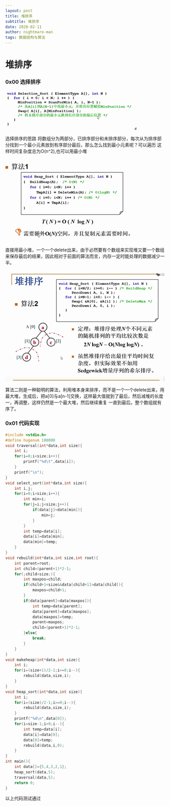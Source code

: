 ```yaml
---
layout: post
title: 堆排序
subtitle: 堆排序
date: 2020-02-11
author: nightmare-man
tags: 数据结构与算法
---
```

# 		堆排序

### 0x00 选择排序

![QQ截图20200211160433](/assets/img/QQ截图20200211160433.png)

选择排序的思路 将数组分为两部分，已排序部分和未排序部分，每次从为排序部分找到一个最小元素放到有序部分最后，那么怎么找到最小元素呢？可以遍历 这样时间复杂度总为O(n^2),也可以用最小堆

![QQ截图20200211160831](/assets/img/QQ截图20200211160831.png)

直接用最小堆，一个一个delete出来，由于必然要有个数组来实现堆又要一个数组来保存最后的结果，因此相对于前面的算法而言，内存一定时能处理的数据减少一半。

![QQ截图20200211161727](/assets/img/QQ截图20200211161727.png)

算法二则是一种聪明的算法，利用堆本身来排序，而不是一个一个delete出来，用最大堆，生成后，把a[0]与a[n-1]交换，这样最大值就到了最后，然后减堆的长度一，再调整，这样仍然是一个最大堆，然后继续重复 一直到最后。整个数组就有序了。

### 0x01 代码实现

```c
#include <stdio.h>
#define hugenum 100000
void traversal(int*data,int size){
	int i;
	for(i=0;i<size;i++){
		printf("%d\t",data[i]);
	}
	printf("\n");
}
void select_sort(int*data,int size){
	int i,j;
	for(i=0;i<size;i++){
		int min=i;
		for(j=i;j<size;j++){
			if(data[j]<data[min]){
				min=j;
			}
		}
		int temp=data[i];
		data[i]=data[min];
		data[min]=temp;
	}
}
void rebuild(int*data,int size,int root){
	int parent=root;
	int child=(parent+1)*2-1;
	for(;child<size;){
		int maxpos=child;
		if(child+1<size&&data[child+1]>data[child]){
			maxpos=child+1;
		}
		if(data[parent]<data[maxpos]){
			int temp=data[parent];
			data[parent]=data[maxpos];
			data[maxpos]=temp;
			parent=maxpos;
			child=(parent+1)*2-1;
		}else{
			break;
		}
	}
}
void makeheap(int*data,int size){
	int i;
	for(i=(size+1)/2-1;i>=0;i--){
		rebuild(data,size,i);
	}
}
void heap_sort(int*data,int size){
	int i;
	for(i=(size)/2-1;i>=0;i--){
		rebuild(data,size,i);
	}
	printf("%d\n",data[0]);
	for(i=size-1;i>0;i--){
		int temp=data[i];
		data[i]=data[0];
		data[0]=temp;
		rebuild(data,i,0);
	}
}
int main(){
	int data[]={5,4,3,2,1};
	heap_sort(data,5);
	traversal(data,5);
	return 0;
} 
```

以上代码测试通过